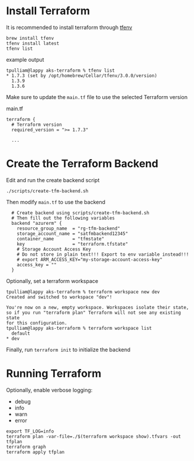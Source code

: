 # Install Terraform

It is recommended to install terraform through [tfenv](https://github.com/tfutils/tfenv)

```
brew install tfenv
tfenv install latest
tfenv list
```

example output

```
tpulliam@lappy aks-terraform % tfenv list
* 1.7.3 (set by /opt/homebrew/Cellar/tfenv/3.0.0/version)
  1.3.9
  1.3.6
```

Make sure to update the `main.tf` file to use the selected Terraform version

main.tf

```
terraform {
  # Terraform version
  required_version = ">= 1.7.3"

  ...
```

# Create the Terraform Backend

Edit and run the create backend script

```
./scripts/create-tfm-backend.sh
```

Then modify `main.tf` to use the backend

```
  # Create backend using scripts/create-tfm-backend.sh
  # Then fill out the following variables
  backend "azurerm" {
    resource_group_name  = "rg-tfm-backend"
    storage_account_name = "satfmbackend12345"
    container_name       = "tfmstate"
    key                  = "terraform.tfstate"
    # Storage Account Access Key
    # Do not store in plain text!!! Export to env variable instead!!!
    # export ARM_ACCESS_KEY="my-storage-account-access-key"
    access_key = ""
  }
```

Optionally, set a terraform workspace

```
tpulliam@lappy aks-terraform % terraform workspace new dev
Created and switched to workspace "dev"!

You're now on a new, empty workspace. Workspaces isolate their state,
so if you run "terraform plan" Terraform will not see any existing state
for this configuration.
tpulliam@lappy aks-terraform % terraform workspace list
  default
* dev
```

Finally, run `terraform init` to initialize the backend

# Running Terraform

Optionally, enable verbose logging:

- debug
- info
- warn
- error

```
export TF_LOG=info
terraform plan -var-file=./$(terraform workspace show).tfvars -out tfplan
terraform graph
terraform apply tfplan
```
